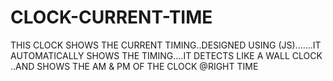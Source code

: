 # CLOCK-CURRENT-TIME
 THIS CLOCK SHOWS THE CURRENT TIMING..DESIGNED USING (JS).......IT AUTOMATICALLY SHOWS THE TIMING....IT DETECTS LIKE A WALL CLOCK ..AND SHOWS THE AM & PM OF THE CLOCK @RIGHT TIME
